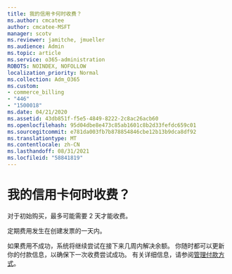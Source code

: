```yaml
---
title: 我的信用卡何时收费？
ms.author: cmcatee
author: cmcatee-MSFT
manager: scotv
ms.reviewer: jamitche, jmueller
ms.audience: Admin
ms.topic: article
ms.service: o365-administration
ROBOTS: NOINDEX, NOFOLLOW
localization_priority: Normal
ms.collection: Adm_O365
ms.custom:
- commerce_billing
- "446"
- "1500018"
ms.date: 04/21/2020
ms.assetid: 43db851f-f5e5-4849-8222-2c8ac26acb60
ms.openlocfilehash: 95d04dbe8e473c85ab1601c8b2d33fefdc659c01
ms.sourcegitcommit: e781da003fb7b878854846cbe12b13b9dca8df92
ms.translationtype: MT
ms.contentlocale: zh-CN
ms.lasthandoff: 08/31/2021
ms.locfileid: "58841819"
---
```

# <a name="when-is-my-credit-card-charged"></a>我的信用卡何时收费？

对于初始购买，最多可能需要 2 天才能收费。
  
定期费用发生在创建发票的一天内。
  
如果费用不成功，系统将继续尝试在接下来几周内解决余额。 你随时都可以更新你的付款信息，以确保下一次收费尝试成功。 有关详细信息，请参阅[管理付款方式](https://docs.microsoft.com/microsoft-365/commerce/billing-and-payments/manage-payment-methods)。